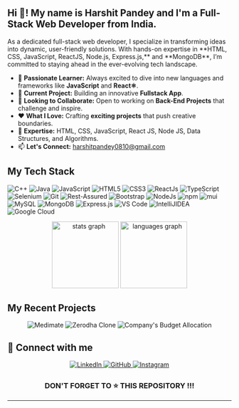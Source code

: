<h2 align="left">Hi 👋! My name is Harshit Pandey and I'm a Full-Stack Web Developer from India.</h2>

<p align="left">As a dedicated full-stack web developer, I specialize in transforming ideas into dynamic, user-friendly solutions. With hands-on expertise in **HTML, CSS, JavaScript, ReactJS, Node.js, Express.js,** and **MongoDB**, I’m committed to staying ahead in the ever-evolving tech landscape.</p>

- 🚀 **Passionate Learner:** Always excited to dive into new languages and frameworks like **JavaScript** and **React⚛**.
- 🔧 **Current Project:** Building an innovative **Fullstack App**.
- 🤝 **Looking to Collaborate:** Open to working on **Back-End Projects** that challenge and inspire.
- ❤️ **What I Love:** Crafting **exciting projects** that push creative boundaries.
- 💬 **Expertise:** HTML, CSS, JavaScript, React JS, Node JS, Data Structures, and Algorithms.
- 📫 **Let's Connect:** [harshitpandey0810@gmail.com](mailto:harshitpandey0810@gmail.com)

## My Tech Stack
<p align="left"> 
 <img alt="C++" src="https://img.shields.io/badge/c++-%23ED8B00.svg?&style=for-the-badge&logo=C++&logoColor=red" />
 <img alt="Java" src="https://img.shields.io/badge/java-%23ED8B00.svg?&style=for-the-badge&logo=java&logoColor=white" />
 <img alt="JavaScript" src="https://img.shields.io/badge/javascript-%23323330.svg?&style=for-the-badge&logo=javascript&logoColor=%23F7DF1E" />
 <img alt="HTML5" src="https://img.shields.io/badge/html5-%23E34F26.svg?&style=for-the-badge&logo=html5&logoColor=white" />
 <img alt="CSS3" src="https://img.shields.io/badge/css3-%231572B6.svg?&style=for-the-badge&logo=css3&logoColor=white" />
 <img alt="ReactJs" src="https://img.shields.io/badge/React-20232A?style=for-the-badge&logo=react&logoColor=61DAFB" />
 <img alt="TypeScript" src="https://img.shields.io/badge/-TypeScript-blue?&style=for-the-badge&logo=typescript&logoColor=white" />
 <img alt="Selenium" src="https://img.shields.io/badge/Selenium-339933?style=for-the-badge&logo=selenium&logoColor=white" />
 <img alt="Git" src="https://img.shields.io/badge/Git-F05032?style=for-the-badge&logo=git&logoColor=white" />
 <img alt="Rest-Assured" src="https://img.shields.io/badge/RestAssured-20232A?style=for-the-badge&logo=rest&logoColor=white" />
 <img alt="Bootstrap" src="https://img.shields.io/badge/bootstrap-%23563D7C.svg?style=for-the-badge&logo=bootstrap&logoColor=white"/>
 <img alt="NodeJs" src="https://img.shields.io/badge/Node.js-339933?style=for-the-badge&logo=nodedotjs&logoColor=white" />
 <img alt="npm" src="https://img.shields.io/badge/npm-CB3837?style=for-the-badge&logo=npm&logoColor=white" />
 <img alt="mui" src="https://img.shields.io/badge/Material%20UI-007FFF?style=for-the-badge&logo=mui&logoColor=white"/>
 <img alt="MySQL" src="https://img.shields.io/badge/MySQL-gray?style=for-the-badge&logo=mysql&logoColor=4EA94B" />
 <img alt="MongoDB" src="https://img.shields.io/badge/MongoDB-lightgreen?style=for-the-badge&logo=mongodb&logoColor=4EA94B" />
 <img alt="Express.js" src="https://img.shields.io/badge/Express.js-000000?style=for-the-badge&logo=express&logoColor=white" />
 <img alt="VS Code" src="https://img.shields.io/badge/Visual_Studio_Code-0078D4?style=for-the-badge&logo=visual%20studio%20code&logoColor=white" />
 <img alt="IntelliJIDEA" src="https://img.shields.io/badge/IntelliJIDEA-000000.svg?style=for-the-badge&logo=intellij-idea&logoColor=white" />
 <img alt="Google Cloud" src="https://img.shields.io/badge/Google_Cloud-4285F4?style=for-the-badge&logo=google-cloud&logoColor=white" />
 </p>

<div align="center">
  <img src="https://github-readme-stats.vercel.app/api?username=harshitpandey08&hide_title=false&hide_rank=false&show_icons=true&include_all_commits=true&count_private=true&disable_animations=false&theme=dracula&locale=en&hide_border=false" height="150" alt="stats graph" />
  <img src="https://github-readme-stats.vercel.app/api/top-langs?username=harshitpandey08&locale=en&hide_title=false&layout=compact&card_width=320&langs_count=5&theme=dracula&hide_border=false" height="150" alt="languages graph" />
</div>

## My Recent Projects  
<div align="center">
  <img src="https://github-readme-stats.vercel.app/api/pin/?username=harshitpandey08&repo=Medimate&show_icons=true&theme=great-gatsby" alt="Medimate">
  <img src="https://github-readme-stats.vercel.app/api/pin/?username=harshitpandey08&repo=Zerodha-clone&show_icons=true&theme=great-gatsby" alt="Zerodha Clone">
  <img src="https://github-readme-stats.vercel.app/api/pin/?username=harshitpandey08&repo=Company-s-Budget-Allocation&show_icons=true&theme=great-gatsby" alt="Company's Budget Allocation">
</div>

## 🤝 Connect with me  
<div align="center">
 <a href="https://www.linkedin.com/in/harshitpandey0810/" target="_blank">
   <img src="https://img.shields.io/badge/linkedin-%231E77B5.svg?&style=for-the-badge&logo=linkedin&logoColor=white" alt="LinkedIn" style="margin-bottom: 5px;" />
 </a>
 <a href="https://github.com/harshitpandey08" target="_blank">
   <img src="https://img.shields.io/badge/github-%2324292e.svg?&style=for-the-badge&logo=github&logoColor=white" alt="GitHub" style="margin-bottom: 5px;" />
 </a>
 <a href="https://www.instagram.com/harshitp08/" target="_blank">
   <img src="https://img.shields.io/badge/Instagram-E4405F?style=for-the-badge&logo=instagram&logoColor=white" alt="Instagram" style="margin-bottom: 5px;" />
 </a>
</div>

<h3 align="center">DON'T FORGET TO ⭐ THIS REPOSITORY !!!</h3>
<hr/>
